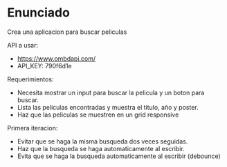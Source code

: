 # Enunciado

Crea una aplicacion para buscar peliculas

API a usar:

- https://www.ombdapi.com/
- API_KEY: 790f6d1e

Requerimientos:

- Necesita mostrar un input para buscar la pelicula y un boton para buscar.
- Lista las peliculas encontradas y muestra el titulo, año y poster.
- Haz que las peliculas se muestren en un grid responsive

Primera iteracion:

- Evitar que se haga la misma busqueda dos veces seguidas.
- Haz que la busqueda se haga automaticamente al escribir.
- Evita que se haga la busqueda automaticamente al escribir (debounce)

